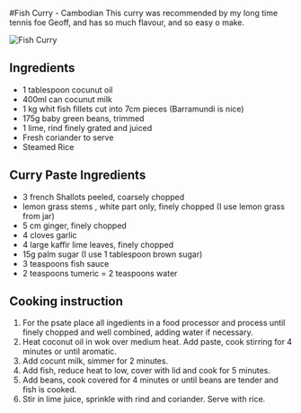 #Fish Curry - Cambodian
This curry was recommended by my long time tennis foe Geoff, and has so much flavour, and so easy o make. 

![Fish Curry](images/fish-curry.jpg)

## Ingredients
- 1 tablespoon cocunut oil
- 400ml can cocunut milk
- 1 kg whit fish fillets cut into 7cm pieces (Barramundi is nice)
- 175g baby green beans, trimmed
- 1 lime, rind finely grated and juiced
- Fresh coriander to serve
- Steamed Rice

## Curry Paste Ingredients
- 3 french Shallots peeled, coarsely chopped
- lemon grass stems , white part only, finely chopped (I use lemon grass from jar)
- 5 cm ginger, finely chopped
- 4 cloves garlic
- 4 large kaffir lime leaves, finely chopped
- 15g palm sugar (I use 1 tablespoon brown sugar)
- 3 teaspoons fish sauce
- 2 teaspoons tumeric
= 2 teaspoons water

## Cooking instruction
1. For the psate place all ingedients in a food processor and process until finely chopped and well combined, adding water if necessary.
1. Heat coconut oil in wok over medium heat.  Add paste, cook stirring for 4 minutes or until aromatic.
1. Add cocunt milk, simmer for 2 minutes. 
1. Add fish, reduce heat to low, cover with lid and cook for 5 minutes.
1. Add beans, cook covered for 4 minutes or until beans are tender and fish is cooked.
1. Stir in lime juice, sprinkle with rind and coriander.  Serve with rice.

